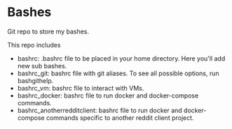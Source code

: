 # Bashes
Git repo to store my bashes.

This repo includes
 - bashrc: .bashrc file to be placed in your home directory. Here you'll add new sub bashes.
 - bashrc_git: bashrc file with git aliases. To see all possible options, run bashgithelp.
 - bashrc_vm: bashrc file to interact with VMs.
 - bashrc_docker: bashrc file to run docker and docker-compose commands.
 - bashrc_anotherredditclient: bashrc file to run docker and docker-compose commands specific to another reddit client project.
